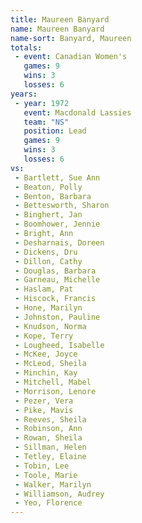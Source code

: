 ```yaml
---
title: Maureen Banyard
name: Maureen Banyard
name-sort: Banyard, Maureen
totals:
 - event: Canadian Women's
   games: 9
   wins: 3
   losses: 6
years:
 - year: 1972
   event: Macdonald Lassies
   team: "NS"
   position: Lead
   games: 9
   wins: 3
   losses: 6
vs:
 - Bartlett, Sue Ann
 - Beaton, Polly
 - Benton, Barbara
 - Bettesworth, Sharon
 - Binghert, Jan
 - Boomhower, Jennie
 - Bright, Ann
 - Desharnais, Doreen
 - Dickens, Dru
 - Dillon, Cathy
 - Douglas, Barbara
 - Garneau, Michelle
 - Haslam, Pat
 - Hiscock, Francis
 - Hone, Marilyn
 - Johnston, Pauline
 - Knudson, Norma
 - Kope, Terry
 - Lougheed, Isabelle
 - McKee, Joyce
 - McLeod, Sheila
 - Minchin, Kay
 - Mitchell, Mabel
 - Morrison, Lenore
 - Pezer, Vera
 - Pike, Mavis
 - Reeves, Sheila
 - Robinson, Ann
 - Rowan, Sheila
 - Sillman, Helen
 - Tetley, Elaine
 - Tobin, Lee
 - Toole, Marie
 - Walker, Marilyn
 - Williamson, Audrey
 - Yeo, Florence
---
```

